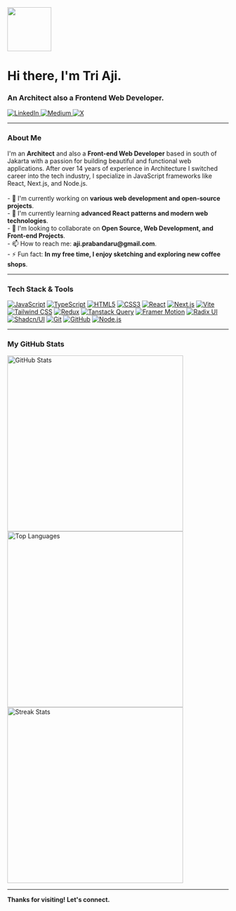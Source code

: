 <div id="header" align="left">
  <img src="https://media.giphy.com/media/M9gbBd9nbDrOTu1Mqx/giphy.gif" width="100"/>
  <h1>
    Hi there, I'm  Tri Aji.
  </h1>
  <h3>  
    An Architect also a Frontend Web Developer. 
  </h3>
  <a href="https://www.linkedin.com/in/tri-aji-prabandaru-76200742/" target="_blank">
    <img src="https://img.shields.io/badge/LinkedIn-0077B5?style=for-the-badge&logo=linkedin&logoColor=white" alt="LinkedIn"/>
  </a>
  <a href="https://medium.com/@notadevright" target="_blank">
    <img src="https://img.shields.io/badge/Medium-12100E?style=for-the-badge&logo=medium&logoColor=white" alt="Medium"/>
  </a>
  <a href="https://x.com/notadevright" target="_blank">
    <img src="https://img.shields.io/badge/X-000000?style=for-the-badge&logo=x&logoColor=white" alt="X"/>
  </a>
</div>

---

### About Me

<p align="left">
I'm an <strong>Architect</strong> and also a <strong>Front-end Web Developer</strong> based in south of Jakarta with a passion for building beautiful and functional web applications. After over 14 years of experience in Architecture I switched career into the tech industry, I specialize in JavaScript frameworks like React, Next.js, and Node.js.
<br><br>
- 🔭 I'm currently working on <strong>various web development and open-source projects</strong>.
<br>
- 🌱 I'm currently learning <strong>advanced React patterns and modern web technologies</strong>.
<br>
- 👯 I'm looking to collaborate on <strong>Open Source, Web Development, and Front-end Projects</strong>.
<br>
- 📫 How to reach me: <strong>aji.prabandaru@gmail.com</strong>.
<br>
- ⚡ Fun fact: <strong>In my free time, I enjoy sketching and exploring new coffee shops</strong>.
</p>

---

### Tech Stack & Tools

<p align="left">
  <a href="#"><img alt="JavaScript" src="https://img.shields.io/badge/JavaScript-F7DF1E?style=for-the-badge&logo=javascript&logoColor=black"></a>
  <a href="#"><img alt="TypeScript" src="https://img.shields.io/badge/TypeScript-3178C6?style=for-the-badge&logo=typescript&logoColor=white"></a>
  <a href="#"><img alt="HTML5" src="https://img.shields.io/badge/HTML5-E34F26?style=for-the-badge&logo=html5&logoColor=white"></a>
  <a href="#"><img alt="CSS3" src="https://img.shields.io/badge/CSS3-1572B6?style=for-the-badge&logo=css3&logoColor=white"></a>
  <a href="#"><img alt="React" src="https://img.shields.io/badge/React-61DAFB?style=for-the-badge&logo=react&logoColor=black"></a>
  <a href="#"><img alt="Next.js" src="https://img.shields.io/badge/Next.js-000000?style=for-the-badge&logo=nextdotjs&logoColor=white"></a>
  <a href="#"><img alt="Vite" src="https://img.shields.io/badge/Vite-646CFF?style=for-the-badge&logo=vite&logoColor=white"></a>
  <a href="#"><img alt="Tailwind CSS" src="https://img.shields.io/badge/Tailwind_CSS-38B2AC?style=for-the-badge&logo=tailwind-css&logoColor=white"></a>
  <a href="#"><img alt="Redux" src="https://img.shields.io/badge/Redux-764ABC?style=for-the-badge&logo=redux&logoColor=white"></a>
  <a href="#"><img alt="Tanstack Query" src="https://img.shields.io/badge/Tanstack_Query-FF4154?style=for-the-badge&logo=react-query&logoColor=white"></a>
  <a href="#"><img alt="Framer Motion" src="https://img.shields.io/badge/Framer_Motion-0055FF?style=for-the-badge&logo=framer&logoColor=white"></a>
  <a href="#"><img alt="Radix UI" src="https://img.shields.io/badge/Radix_UI-161618?style=for-the-badge&logo=radixui&logoColor=white"></a>
  <a href="#"><img alt="Shadcn/UI" src="https://img.shields.io/badge/Shadcn/UI-000000?style=for-the-badge&logo=shadcnui&logoColor=white"></a>
  <a href="#"><img alt="Git" src="https://img.shields.io/badge/Git-F05032?style=for-the-badge&logo=git&logoColor=white"></a>
  <a href="#"><img alt="GitHub" src="https://img.shields.io/badge/GitHub-181717?style=for-the-badge&logo=github&logoColor=white"></a>
  <a href="#"><img alt="Node.js" src="https://img.shields.io/badge/Node.js-339933?style=for-the-badge&logo=nodedotjs&logoColor=white"></a>
  </p>

---

### My GitHub Stats

<div align="left">
  <img src="https://github-readme-stats.vercel.app/api?username=triaji-dev&show_icons=true&theme=radical&count_private=true" alt="GitHub Stats" width="400" />
  <br>
  <img src="https://github-readme-stats.vercel.app/api/top-langs/?username=triaji-dev&layout=compact&theme=radical" alt="Top Languages" width="400" />
  <br>
  <img src="https://github-readme-streak-stats.herokuapp.com/?user=triaji-dev&theme=radical" alt="Streak Stats" width="400" />
</div>

---

<div align="left">
  <strong>Thanks for visiting! Let's connect.</strong>
</div>

